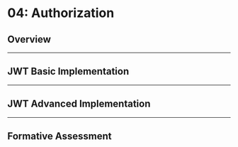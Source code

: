 # 04: Authorization

## Overview

---

## JWT Basic Implementation

---

## JWT Advanced Implementation

---

## Formative Assessment